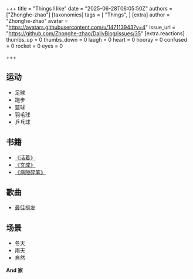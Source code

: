 
+++
title = "Things I like"
date = "2025-06-28T06:05:50Z"
authors = ["Zhonghe-zhao"]
[taxonomies]
tags = [ "Things", ]
[extra]
author = "Zhonghe-zhao"
avatar = "https://avatars.githubusercontent.com/u/147113943?v=4"
issue_url = "https://github.com/Zhonghe-zhao/DailyBlog/issues/35"
[extra.reactions]
thumbs_up = 0
thumbs_down = 0
laugh = 0
heart = 0
hooray = 0
confused = 0
rocket = 0
eyes = 0

+++

## 运动

- 足球
- 跑步
- 篮球
- 羽毛球
- 乒乓球

## 书籍

- [《活着》](https://file.cz123.top/7Literature/CHINESE_LITERATURE/%E6%B4%BB%E7%9D%80%20%28%E4%BD%99%E5%8D%8E%29%20.pdf)
- [《文成》](https://www.feiku6.com/read/s3-wencheng/18348550.html)
- [《病隙碎笔》](https://fanqienovel.com/reader/6925022762981395470?enter_from=reader)

## 歌曲

- [最佳损友](https://www.youtube.com/watch?v=_J-o8FpJ-XY&list=RD_J-o8FpJ-XY&start_radio=1)

## 场景

- 冬天
- 雨天
- 自然

**And 家**
